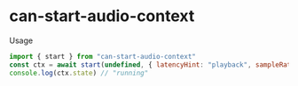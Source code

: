 # can-start-audio-context

Usage

```js
import { start } from "can-start-audio-context"
const ctx = await start(undefined, { latencyHint: "playback", sampleRate: 48_000 })
console.log(ctx.state) // "running"
```
